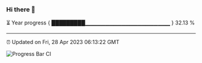 ### Hi there 👋

⏳ Year progress { █████████▁▁▁▁▁▁▁▁▁▁▁▁▁▁▁▁▁▁▁▁▁ } 32.13 %

---

⏰ Updated on Fri, 28 Apr 2023 06:13:22 GMT

![Progress Bar CI](https://github.com/liununu/liununu/workflows/Progress%20Bar%20CI/badge.svg)
